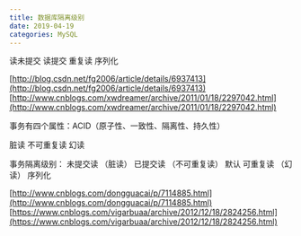 ```yaml
---
title: 数据库隔离级别
date: 2019-04-19
categories: MySQL
---
```


读未提交
读提交
重复读
序列化

[http://blog.csdn.net/fg2006/article/details/6937413](http://blog.csdn.net/fg2006/article/details/6937413)
[http://www.cnblogs.com/xwdreamer/archive/2011/01/18/2297042.html](http://www.cnblogs.com/xwdreamer/archive/2011/01/18/2297042.html)


事务有四个属性：ACID（原子性、一致性、隔离性、持久性）

脏读
不可重复读
幻读

事务隔离级别：
未提交读    （脏读）
已提交读    （不可重复读）    默认
可重复读    （幻读）
序列化



[http://www.cnblogs.com/dongguacai/p/7114885.html](http://www.cnblogs.com/dongguacai/p/7114885.html)
[https://www.cnblogs.com/vigarbuaa/archive/2012/12/18/2824256.html](https://www.cnblogs.com/vigarbuaa/archive/2012/12/18/2824256.html)
